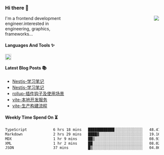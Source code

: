 <!--
**zhaohuanyuu/zhaohuanyuu** is a ✨ _special_ ✨ repository because its `README.md` (this file) appears on your GitHub profile.
-->

### Hi there 👋

<picture>
  <source media="(prefers-color-scheme: dark)" srcset="https://github-readme-stats.vercel.app/api?username=zhaohuanyuu&count_private=true&show_icons=true&theme=city_lights&hide_title=true">
  <img align="right" src="https://github-readme-stats.vercel.app/api?username=zhaohuanyuu&count_private=true&show_icons=true&hide_title=true">
</picture>

<p align="left" style="width:40%">I'm a frontend development engineer.interested in engineering, graphics, frameworks...</p>

#### Languages And Tools ✨

<img align="left" height="20" src="https://skillicons.dev/icons?i=js,ts,nodejs,rust,react,vue,svelte,gatsby,graphql,nestjs" />

</br>

#### Latest Blog Posts 📚
<!-- BLOG-POST-LIST:START -->
- [Nestjs-学习笔记](https://auu.zone/post/openai-note)
- [Nestjs-学习笔记](https://auu.zone/post/single-spa-note)
- [rollup-插件钩子及使用场景](https://auu.zone/post/rollup-plugin)
- [vite-本地开发服务](https://auu.zone/post/vite-server)
- [vite-生产构建流程](https://auu.zone/post/vite-build)
<!-- BLOG-POST-LIST:END -->

#### Weekly Time Spend On ⏳
<!--START_SECTION:waka-->

```txt
TypeScript            6 hrs 18 mins   ████████████░░░░░░░░░░░░░   48.47 %
Markdown              2 hrs 29 mins   ████▓░░░░░░░░░░░░░░░░░░░░   19.16 %
MDX                   1 hr 9 mins     ██▒░░░░░░░░░░░░░░░░░░░░░░   08.93 %
XML                   1 hr 2 mins     ██░░░░░░░░░░░░░░░░░░░░░░░   08.02 %
JSON                  37 mins         █▒░░░░░░░░░░░░░░░░░░░░░░░   04.86 %
```

<!--END_SECTION:waka-->
